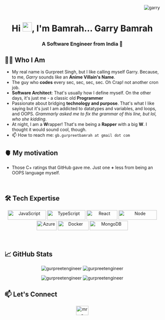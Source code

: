<p align="right"> <img src="https://komarev.com/ghpvc/?username=gurpreetengineer&label=Profile%20views&color=0e75b6&style=flat" alt="garry" /> </p>

<h1 align="center">Hi <img src="https://raw.githubusercontent.com/MartinHeinz/MartinHeinz/master/wave.gif" width="30px">, I'm Bamrah... Garry Bamrah</h1>
<h3 align="center">A Software Engineer from India 🌟</h3>

## 👨‍💻 Who I Am
- My real name is Gurpreet Singh, but I like calling myself Garry. Because, to me, _Garry_ sounds like an **Anime Villain's Name**.
- The guy who **codes** every sec, sec, sec, sec. Oh Crap! not another cron job.
- **Software Architect**: That's usually how I define myself. On the other days, it's just me - a classic old **Programmer**
- Passionate about bridging **technology and purpose**. That's what I like saying but it's just I am addicted to datatypes and variables, and loops, and OOPS. _Grammarly asked me to fix the grammar of this line, but lol, who she kidding_.
- At night, I am a **W**rapper! That's me being a **Rapper** with a big **W**. I thought it would sound cool, though.
- 📫 How to reach me: `gb.gurpreetbamrah at gmail dot com`

## 🫀 My motivation
- Those C+ ratings that GitHub gave me. Just one **+** less from being an OOPS language myself.

<br>

## 🛠️ Tech Expertise

<p align="center">
    <img src="https://img.shields.io/badge/JavaScript-F7DF1E?style=flat&logo=javascript&logoColor=000" alt="JavaScript" width="124" height="31" />
    <img src="https://img.shields.io/badge/TypeScript-3178C6?style=flat&logo=typescript&logoColor=fff" alt="TypeScript" width="124" height="31" />
    <img src="https://img.shields.io/badge/React-61DAFB?style=flat&logo=react&logoColor=000" alt="React" width="100" height="31" />
    <img src="https://img.shields.io/badge/Node.js-339933?style=flat&logo=nodedotjs&logoColor=fff" alt="Node" width="124" height="31" />
    <img src="https://img.shields.io/badge/Azure-0078D4?style=flat&logo=microsoftazure&logoColor=fff" alt="Azure" width="65" height="31" />
    <img src="https://img.shields.io/badge/Docker-2496ED?style=flat&logo=docker&logoColor=fff" alt="Docker" width="100" height="31" />
    <img src="https://img.shields.io/badge/MongoDB-47A248?style=flat&logo=mongodb&logoColor=fff" alt="MongoDB" width="124" height="31" />
</p>

<br>

## 📈 GitHub Stats

<p align="center">
  <img src="https://github-readme-stats.vercel.app/api?username=gurpreetengineer&show_icons=true&theme=tokyonight&hide=issues&hide_rank=false" alt="gurpreetengineer" />
  <img src="https://github-readme-stats.vercel.app/api/top-langs/?username=gurpreetengineer&layout=compact&theme=tokyonight" alt="gurpreetengineer" />
</p>

<p align="center">
  <img src="https://github-readme-stats.vercel.app/api?username=gurpreetengineer&show_icons=true&locale=en&theme=dark" alt="gurpreetengineer" />
  <img src="https://github-readme-streak-stats.herokuapp.com/?user=gurpreetengineer&theme=dark" alt="gurpreetengineer" />
</p>

## 📫 Let's Connect

<p align="center">
  <a href="https://linkedin.com/in/mr-gurpreet-singh" target="blank"><img align="center" src="https://cdn.jsdelivr.net/npm/simple-icons@3.0.1/icons/linkedin.svg" alt="mr-gurpreet-singh" height="30" width="40" /></a>
</p>

